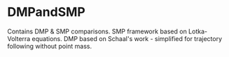 # DMPandSMP

Contains DMP & SMP comparisons. SMP framework based on Lotka-Volterra equations. DMP based on Schaal's work - simplified for trajectory following without point mass.
